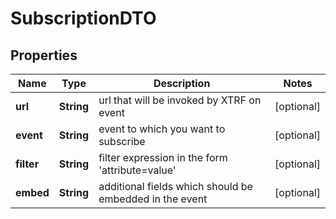# SubscriptionDTO

## Properties
Name | Type | Description | Notes
------------ | ------------- | ------------- | -------------
**url** | **String** | url that will be invoked by XTRF on event |  [optional]
**event** | **String** | event to which you want to subscribe |  [optional]
**filter** | **String** | filter expression in the form &#x27;attribute&#x3D;value&#x27; |  [optional]
**embed** | **String** | additional fields which should be embedded in the event |  [optional]
